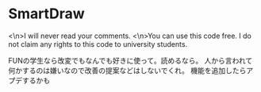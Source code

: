 # SmartDraw
<\n>I will never read your comments.
<\n>You can use this code free.
I do not claim any rights to this code to university students.

FUNの学生なら改変でもなんでも好きに使って。読めるなら。
人から言われて何かするのは嫌いなので改善の提案などはしないでくれ。
機能を追加したらアプデするかも
